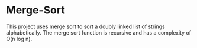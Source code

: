 # Merge-Sort
This project uses merge sort to sort a doubly linked list of strings alphabetically. The merge sort function is recursive and has a complexity of O(n log n).
